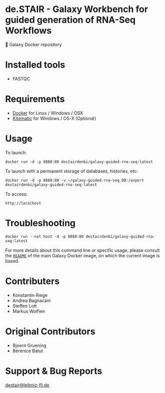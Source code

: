 de.STAIR - Galaxy Workbench for guided generation of RNA-Seq Workflows
======================================================================

:whale: Galaxy Docker repository

# Installed tools

 * FASTQC

# Requirements

 - [Docker](https://docs.docker.com/installation/) for Linux / Windows / OSX
 - [Kitematic](https://kitematic.com/) for Windows / OS-X (Optional)

# Usage

To launch:

```
docker run -d -p 8080:80 destairdenbi/galaxy-guided-rna-seq:latest
```

To launch with a permanent storage of databases, histories, etc:

```
docker run -d -p 8080:80 -v ~/galaxy-guided-rna-seq_DB:/export destairdenbi/galaxy-guided-rna-seq:latest
```

To access:
```
http://localhost
```
        
# Troubleshooting
    
```
docker run --net host -d -p 8080:80 destairdenbi/galaxy-guided-rna-seq:latest
```

For more details about this command line or specific usage, please consult the
[`README`](https://github.com/bgruening/docker-galaxy-stable/blob/master/README.md) of the main Galaxy Docker image, on which the current image is based.

# Contributers
 - Konstantin Riege
 - Andrea Bagnacani
 - Steffen Lott
 - Markus Wolfien

# Original Contributors
 - Bjoern Gruening
 - Bérénice Batut


# Support & Bug Reports

destair@leibniz-fli.de

